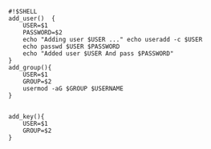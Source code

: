 ```shell
#!$SHELL
add_user()  { 
	USER=$1
	PASSWORD=$2
	echo "Adding user $USER ..." echo useradd -c $USER
	echo passwd $USER $PASSWORD
	echo "Added user $USER And pass $PASSWORD"  
}
add_group(){
	USER=$1
	GROUP=$2	
	usermod -aG $GROUP $USERNAME
}


add_key(){
	USER=$1
	GROUP=$2	
}


```
<!--stackedit_data:
eyJoaXN0b3J5IjpbLTIwMjY4NzI4NDddfQ==
-->